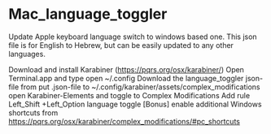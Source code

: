# Mac_language_toggler
Update Apple keyboard language switch to windows based one.
This json file is for English to Hebrew, but can be easily updated to any other languages.

Download and install Karabiner (https://pqrs.org/osx/karabiner/)
Open Terminal.app and type open ~/.config
Download the language_toggler json-file from
put .json-file to ~/.config/karabiner/assets/complex_modifications
open Karabiner-Elements and toggle to Complex Modifications
Add rule Left_Shift +Left_Option language toggle
[Bonus] enable additional Windows shortcuts from https://pqrs.org/osx/karabiner/complex_modifications/#pc_shortcuts
